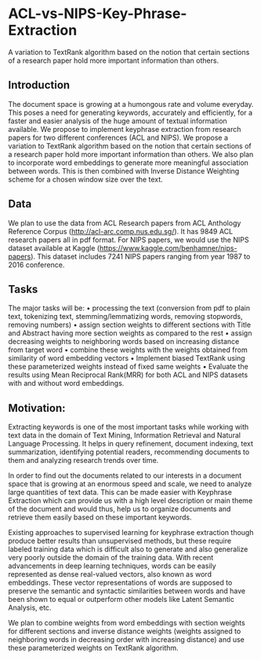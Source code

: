 # ACL-vs-NIPS-Key-Phrase-Extraction
A variation to TextRank algorithm based on the notion that certain sections of a research paper hold more important information than others.

## Introduction
The document space is growing at a humongous rate and volume everyday. This
poses a need for generating keywords, accurately and efficiently, for a faster and
easier analysis of the huge amount of textual information available. We propose
to implement keyphrase extraction from research papers for two different
conferences (ACL and NIPS). We propose a variation to TextRank algorithm
based on the notion that certain sections of a research paper hold more
important information than others. We also plan to incorporate word embeddings
to generate more meaningful association between words. This is then combined
with Inverse Distance Weighting scheme for a chosen window size over the text.

## Data
We plan to use the data from ACL Research papers from ACL Anthology
Reference Corpus (http://acl-arc.comp.nus.edu.sg/). It has 9849 ACL research
papers all in pdf format. For NIPS papers, we would use the NIPS dataset
available at Kaggle (https://www.kaggle.com/benhamner/nips-papers). This
dataset includes 7241 NIPS papers ranging from year 1987 to 2016 conference.

## Tasks
The major tasks will be:
• processing the text (conversion from pdf to plain text, tokenizing text,
stemming/lemmatizing words, removing stopwords, removing numbers)
• assign section weights to different sections with Title and Abstract having
more section weights as compared to the rest
• assign decreasing weights to neighboring words based on increasing
distance from target word
• combine these weights with the weights obtained from similarity of word
embedding vectors
• Implement biased TextRank using these parameterized weights instead of
fixed same weights
• Evaluate the results using Mean Reciprocal Rank(MRR) for both ACL and
NIPS datasets with and without word embeddings.

## Motivation:
Extracting keywords is one of the most important tasks while working with text
data in the domain of Text Mining, Information Retrieval and Natural Language
Processing. It helps in query refinement, document indexing, text summarization,
identifying potential readers, recommending documents to them and analyzing
research trends over time.

In order to find out the documents related to our interests in a document space
that is growing at an enormous speed and scale, we need to analyze large
quantities of text data. This can be made easier with Keyphrase Extraction which
can provide us with a high level description or main theme of the document and
would thus, help us to organize documents and retrieve them easily based on
these important keywords.

Existing approaches to supervised learning for keyphrase extraction though
produce better results than unsupervised methods, but these require labeled
training data which is difficult also to generate and also generalize very poorly
outside the domain of the training data. With recent advancements in deep
learning techniques, words can be easily represented as dense real-valued
vectors, also known as word embeddings. These vector representations of words
are supposed to preserve the semantic and syntactic similarities between words
and have been shown to equal or outperform other models like Latent Semantic
Analysis, etc.

We plan to combine weights from word embeddings with section weights for
different sections and inverse distance weights (weights assigned to neighboring
words in decreasing order with increasing distance) and use these
parameterized weights on TextRank algorithm.
